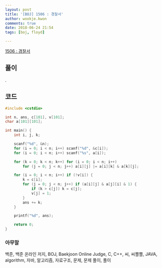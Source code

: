 ```yaml
---
layout: post
title: '[BOJ] 1506 : 경찰서'
author: wookje.kwon
comments: true
date: 2018-06-24 21:54
tags: [boj, floyd]

---
```


[1506 : 경찰서](https://www.acmicpc.net/problem/1506)  

## 풀이

.

## 코드

```cpp
#include <cstdio>

int n, ans, c[101], v[101];
char a[101][101];

int main() {
	int i, j, k;

	scanf("%d", &n);
	for (i = 0; i < n; i++) scanf("%d", &c[i]);
	for (i = 0; i < n; i++) scanf("%s", a[i]);

	for (k = 0; k < n; k++) for (i = 0; i < n; i++)
		for (j = 0; j < n; j++) a[i][j] |= a[i][k] & a[k][j];

	for (i = 0; i < n; i++) if (!v[i]) {
		k = c[i];
		for (j = 0; j < n; j++) if (a[i][j] & a[j][i] & 1) {
			if (k > c[j]) k = c[j];
			v[j] = 1;
		}
		ans += k;
	}

	printf("%d", ans);

	return 0;
}
```

### 아무말  
백준, 백준 온라인 저지, BOJ, Baekjoon Online Judge, C, C++, 씨, 씨쁠쁠, JAVA, algorithm, 자바, 알고리즘, 자료구조, 문제, 문제 풀이, 풀이
